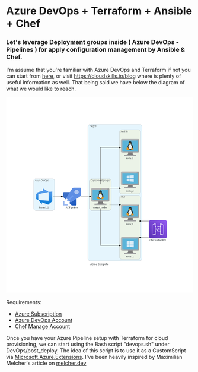 # Azure DevOps + Terraform + Ansible + Chef
### Let's leverage [Deployment groups](https://docs.microsoft.com/en-us/azure/devops/pipelines/release/deployment-groups/?view=azure-devops) inside ( Azure DevOps - Pipelines ) for apply configuration management by Ansible & Chef.

I'm assume that you're familiar with Azure DevOps and Terraform if not you can start from [here](https://medium.com/faun/lets-do-devops-build-an-azure-devops-terraform-pipeline-part-1-2-9ab301f3923c?), or visit https://cloudskills.io/blog where is plenty of useful information as well. That being said we have below the diagram of what we would like to reach.

![Diagram](.attachments/az_diagram1.png)


Requirements:

* [Azure Subscription](https://azure.microsoft.com/en-us/free/)
* [Azure DevOps Account](https://azure.microsoft.com/en-us/services/devops/)
* [Chef Manage Account](https://manage.chef.io/login)

Once you have your Azure Pipeline setup with Terraform for cloud provisioning, we can start using the Bash script "devops.sh" under DevOps/post_deploy. The idea of this script is to use it as a CustomScript via [Microsoft.Azure.Extensions](https://docs.microsoft.com/en-us/azure/virtual-machines/extensions/features-windows). I've been heavily inspired by Maximilian Melcher's article on [melcher.dev](https://melcher.dev/2019/02/create-an-azure-devops-build/release-agent-with-terraform-ubuntu-edition/)



